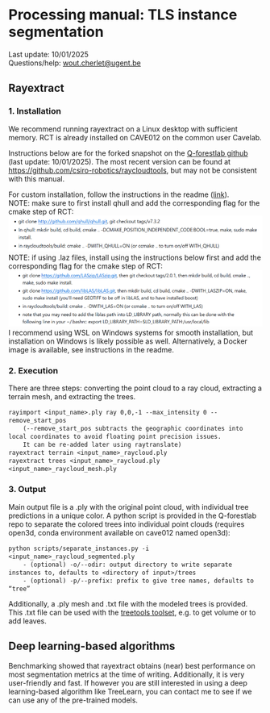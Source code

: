 # Processing manual: TLS instance segmentation

Last update: 10/01/2025  
Questions/help: wout.cherlet@ugent.be

## Rayextract

### 1. Installation
We recommend running rayextract on a Linux desktop with sufficient memory.
RCT is already installed on CAVE012 on the common user Cavelab.


Instructions below are for the forked snapshot on the [Q-forestlab github](https://github.com/qforestlab/raycloudtools) (last update: 10/01/2025). The most recent version can be found at https://github.com/csiro-robotics/raycloudtools, but may not be consistent with this manual.

For custom installation, follow the instructions in the readme ([link](https://github.com/csiro-robotics/raycloudtools?tab=readme-ov-file#build-from-source-tested-on-linux-based-systems)).   
NOTE: make sure to first install qhull and add the corresponding flag for the cmake step of RCT:
![installation instructions qhull, necessary for rayextract](qhullinstall.png)
NOTE: if using .laz files, install using the instructions below first and add the corresponding flag for the cmake step of RCT:
![installation instructions for laz import](lazinstall.png)
I recommend using WSL on Windows systems for smooth installation, but installation on Windows is likely possible as well. Alternatively, a Docker image is available, see instructions in the readme.

### 2. Execution

There are three steps: converting the point cloud to a ray cloud, extracting a terrain mesh, and extracting the trees.  
```
rayimport <input_name>.ply ray 0,0,-1 --max_intensity 0 --remove_start_pos
    (--remove_start_pos subtracts the geographic coordinates into local coordinates to avoid floating point precision issues. 
    It can be re-added later using raytranslate)
rayextract terrain <input_name>_raycloud.ply
rayextract trees <input_name>_raycloud.ply <input_name>_raycloud_mesh.ply
```

### 3. Output

Main output file is a .ply with the original point cloud, with individual tree predictions in a unique color. A python script is provided in the Q-forestlab repo to separate the colored trees into individual point clouds (requires open3d, conda environment available on cave012 named open3d):

```
python scripts/separate_instances.py -i <input_name>_raycloud_segmented.ply
    - (optional) -o/--odir: output directory to write separate instances to, defaults to <directory of input>/trees
    - (optional) -p/--prefix: prefix to give tree names, defaults to “tree”
```

Additionally, a .ply mesh and .txt file with the modeled trees is provided. This .txt file can be used with the [treetools toolset](https://github.com/csiro-robotics/treetools), e.g. to get volume or to add leaves.

## Deep learning-based algorithms

Benchmarking showed that rayextract obtains (near) best performance on most segmentation metrics at the time of writing. Additionally, it is very user-friendly and fast. If however you are still interested in using a deep learning-based algorithm like TreeLearn, you can contact me to see if we can use any of the pre-trained models. 